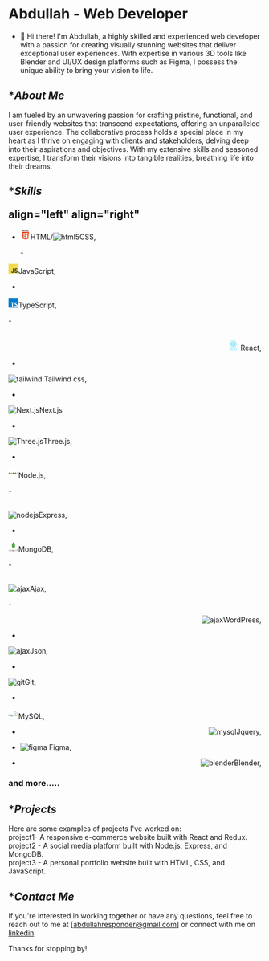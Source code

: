 # Abdullah - Web Developer

- 👋 Hi there! I'm Abdullah, a highly skilled and experienced web developer with a passion for creating visually stunning websites that deliver exceptional user experiences. With expertise in various 3D tools like Blender and UI/UX design platforms such as Figma, I possess the unique ability to bring your vision to life.




## **About Me*

I am fueled by an unwavering passion for crafting pristine, functional, and user-friendly websites that transcend expectations, offering an unparalleled user experience. The collaborative process holds a special place in my heart as I thrive on engaging with clients and stakeholders, delving deep into their aspirations and objectives. With my extensive skills and seasoned expertise, I transform their visions into tangible realities, breathing life into their dreams.




## **Skills* <p> </p> align="left" align="right"
- <p align="left" >
  <img src="https://raw.githubusercontent.com/devicons/devicon/master/icons/html5/html5-original-wordmark.svg" alt="html5" width="20" height="20"/>HTML/<img src="https://upload.wikimedia.org/wikipedia/commons/thumb/d/d5/CSS3_logo_and_wordmark.svg/120px-CSS3_logo_and_wordmark.svg.png" alt="html5" width="20" height="20"/>CSS,         </p> 
   - <p align="right" > 
 <img src="https://raw.githubusercontent.com/devicons/devicon/master/icons/javascript/javascript-original.svg" alt="javascript" width="20" height="20"/>JavaScript, </p>
 - <p align="left"  >
 <img src="https://raw.githubusercontent.com/devicons/devicon/master/icons/typescript/typescript-original.svg" alt="typescript" width="20" height="20"/>TypeScript,    </p>           - <p  align="right" >         
<img src="https://raw.githubusercontent.com/devicons/devicon/master/icons/react/react-original-wordmark.svg" alt="react" width="20" height="20"/> React,   </p>  
 - <p  align="left" > 
<img src="https://www.vectorlogo.zone/logos/tailwindcss/tailwindcss-icon.svg" alt="tailwind" width="20" height="20"/> Tailwind css,   </p>   
- <p align="right" > 
<img src="https://dinhanhthi.com/img/header/nextjs.png" alt="Next.js" width="20" height="20"/>Next.js   </p> 
  - <p align="left"  > 

<img src="https://global.discourse-cdn.com/standard17/uploads/threejs/optimized/2X/e/e4f86d2200d2d35c30f7b1494e96b9595ebc2751_2_496x500.png" alt="Three.js" width="20" height="20"/>Three.js, </p> 
 - <p  align="right" > 
<img src="https://raw.githubusercontent.com/devicons/devicon/master/icons/nodejs/nodejs-original-wordmark.svg" alt="nodejs" width="20" height="20"/>Node.js, </p>                   - <p  align="left" >          
<img src="https://camo.githubusercontent.com/0566752248b4b31b2c4bdc583404e41066bd0b6726f310b73e1140deefcc31ac/68747470733a2f2f692e636c6f756475702e636f6d2f7a6659366c4c376546612d3330303078333030302e706e67" alt="nodejs" width="20" height="20"/>Express, </p>  
  - <p  align="right" >    
<img src="https://raw.githubusercontent.com/devicons/devicon/master/icons/mongodb/mongodb-original-wordmark.svg" alt="mongodb" width="20" height="20"/>MongoDB,  </p>               -     <p  align="left" >            
 <img src="https://upload.wikimedia.org/wikipedia/commons/thumb/a/a1/AJAX_logo_by_gengns.svg/398px-AJAX_logo_by_gengns.svg.png?20221015001337" alt="ajax" width="20" height="20"/>Ajax, </p> 
      - <p  align="right" > 
   <img src="https://upload.wikimedia.org/wikipedia/commons/thumb/9/98/WordPress_blue_logo.svg/150px-WordPress_blue_logo.svg.png" alt="ajax" width="20" height="20"/>WordPress, </p>
 - <p  align="left" > 
  <img src="https://upload.wikimedia.org/wikipedia/commons/thumb/c/c9/JSON_vector_logo.svg/160px-JSON_vector_logo.svg.png" alt="ajax" width="20" height="20"/>Json,   </p>  
 - <p  align="right" >
 <img src="https://www.vectorlogo.zone/logos/git-scm/git-scm-icon.svg" alt="git" width="20" height="20"/>Git, </p> 
 - <p  align="left" >
  <img src="https://raw.githubusercontent.com/devicons/devicon/master/icons/mysql/mysql-original-wordmark.svg" alt="mysql" width="20" height="20"/>MySQL, </p> 
 - <p  align="right" >
   <img src="https://technokrats.in/wp-content/uploads/2020/11/Content1-7.png" alt="mysql" width="20" height="20"/>Jquery,              </p>                  
 - <p  align="left" >
    <img src="https://www.vectorlogo.zone/logos/figma/figma-icon.svg" alt="figma" width="20" height="20"/> Figma,   </p> 
 - <p  align="right" >
   <img src="https://download.blender.org/branding/community/blender_community_badge_white.svg" alt="blender" width="20" height="20"/>Blender,     </p>                         
  ### and more.....  




## **Projects*

Here are some examples of projects I've worked on: <br />
project1- A responsive e-commerce website built with React and Redux. <br />
project2 - A social media platform built with Node.js, Express, and MongoDB. <br />
project3 - A personal portfolio website built with HTML, CSS, and JavaScript. <br />




 ## **Contact Me*

If you're interested in working together or have any questions,
feel free to reach out to me at [abdullahresponder@gmail.com] or connect with me on [linkedin]( https://www.linkedin.com/in/abdullah-future-b52323280/)

Thanks for stopping by!
